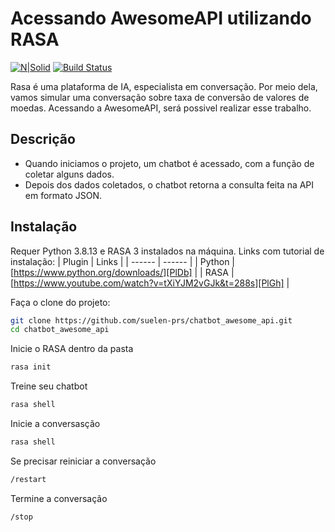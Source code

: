 # Acessando AwesomeAPI utilizando RASA


[![N|Solid](https://1805791138-files.gitbook.io/~/files/v0/b/gitbook-legacy-files/o/spaces%2F-LDDJfbHDy3v965nUzNO%2Favatar.png?generation=1527103896608667&alt=media)](https://docs.awesomeapi.com.br/api-de-moedas) [![Build Status](https://goodhere.org/static/e4cde8fd927f0fae9e434da6fa030752/91bed/mfehiczg1xpug7tkkeue.png)](https://rasa.com/)

Rasa é uma plataforma de IA, especialista em conversação. Por meio dela, vamos simular uma conversação sobre taxa de conversão de valores de moedas. Acessando a AwesomeAPI, será possivel realizar esse trabalho.

## Descrição

- Quando iniciamos o projeto, um chatbot é acessado, com a função de coletar alguns dados.
- Depois dos dados coletados, o chatbot retorna a consulta feita na API em formato JSON.


## Instalação

Requer Python 3.8.13 e RASA 3 instalados na máquina.
Links com tutorial de instalação:
| Plugin | Links |
| ------ | ------ |
| Python | [https://www.python.org/downloads/][PlDb] |
| RASA | [https://www.youtube.com/watch?v=tXiYJM2vGJk&t=288s][PlGh] |

Faça o clone do projeto:

```sh
git clone https://github.com/suelen-prs/chatbot_awesome_api.git
cd chatbot_awesome_api
```
Inicie o RASA dentro da pasta

```sh
rasa init
```
Treine seu chatbot

```sh
rasa shell
```
Inicie a conversasção

```sh
rasa shell
```
Se precisar reiniciar a conversação

```sh
/restart
```
Termine a conversação

```sh
/stop
```

